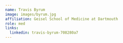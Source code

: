 ```yaml
---
name: Travis Byrum 
image: images/byrum.jpg
affiliation: Geisel School of Medicine at Dartmouth 
role: med 
links:
  linkedin: travis-byrum-708280a7 
---
```


